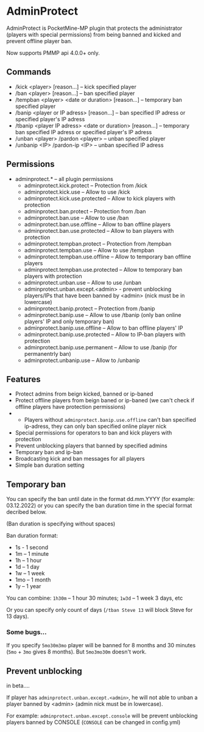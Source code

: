 # AdminProtect
AdminProtect is PocketMine-MP plugin that protects the administrator (players with special permissions) from being banned and kicked and prevent offline player ban.

Now supports PMMP api 4.0.0+ only.

## Commands
- /kick &lt;player&gt; [reason...] – kick specified player
- /ban &lt;player&gt; [reason...] – ban specified player
- /tempban &lt;player&gt; &lt;date or duration&gt; [reason...] – temporary ban specified player
- /banip &lt;player or IP adress&gt; [reason...] – ban specified IP adress or specified player's IP adress
- /tbanip &lt;player IP adress&gt; &lt;date or duration&gt; [reason...] – temporary ban specified IP adress or specified player's IP adress
- /unban &lt;player&gt; /pardon &lt;player&gt; – unban specified player
- /unbanip &lt;IP&gt; /pardon-ip &lt;IP&gt; – unban specified IP adress
  
## Permissions
- adminprotect.* – all plugin permissions
  - adminprotect.kick.protect – Protection from /kick
  - adminprotect.kick.use – Allow to use /kick
  - adminprotect.kick.use.protected – Allow to kick players with protection
  - adminprotect.ban.protect – Protection from /ban
  - adminprotect.ban.use – Allow to use /ban
  - adminprotect.ban.use.offline – Allow to ban offline players
  - adminprotect.ban.use.protected – Allow to ban players with protection
  - adminprotect.tempban.protect – Protection from /tempban
  - adminprotect.tempban.use – Allow to use /tempban
  - adminprotect.tempban.use.offline – Allow to temporary ban offline players
  - adminprotect.tempban.use.protected – Allow to temporary ban players with protection
  - adminprotect.unban.use – Allow to use /unban
  - adminprotect.unban.except.&lt;admin&gt; - prevent unblocking players/IPs that have been banned by &lt;admin&gt; (nick must be in lowercase)
  - adminprotect.banip.protect – Protection from /banip
  - adminprotect.banip.use – Allow to use /tbanip (only ban online players' IP and only temporary ban)
  - adminprotect.banip.use.offline – Allow to ban offline players' IP
  - adminprotect.banip.use.protected – Allow to IP-ban players with protection
  - adminprotect.banip.use.permanent – Allow to use /banip (for permanentrly ban)
  - adminprotect.unbanip.use – Allow to /unbanip

## Features
- Protect admins from beign kicked, banned or ip-baned
- Protect offline players from beign baned or ip-baned (we can't check if offline players have protection permissions)
- - Players without ```adminprotect.banip.use.offline``` can't ban specified ip-adress, they can only ban specified online player nick
- Special permissions for operators to ban and kick players with protection
- Prevent unblocking players that banned by specified admins
- Temporary ban and ip-ban
- Broadcasting kick and ban messages for all players
- Simple ban duration setting 
  
## Temporary ban
You can specify the ban until date in the format dd.mm.YYYY (for example: 03.12.2022) or you can specify the ban duration time in the special format decribed below.

(Ban duration is specifying without spaces)

Ban duration format:
- 1s - 1 second
- 1m – 1 minute
- 1h – 1 hour
- 1d – 1 day
- 1w – 1 week
- 1mo – 1 month
- 1y – 1 year

You can combine: ```1h30m``` – 1 hour 30 minutes; ```1w3d``` – 1 week 3 days, etc

Or you can specify only count of days (```/tban Steve 13``` will block Steve for 13 days).

### Some bugs...
If you specify ```5mo30m3mo``` player will be banned for 8 months and 30 minutes (```5mo``` + ```3mo``` gives 8 months). But ```5mo3mo30m``` doesn't work.

## Prevent unblocking
in beta....

If player has `adminprotect.unban.except.<admin>`, he will not able to unban a player banned by &lt;admin&gt; (admin nick must be in lowercase).

For example: `adminprotect.unban.except.console` will be prevent unblocking players banned by CONSOLE (`CONSOLE` can be changed in config.yml)
